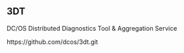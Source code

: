 ## **3DT**

DC\/OS Distributed Diagnostics Tool & Aggregation Service

https:\/\/github.com\/dcos\/3dt.git

